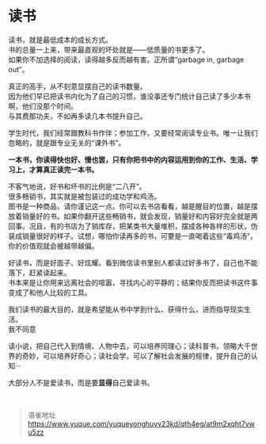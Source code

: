 # 读书
读书，就是最低成本的成长方式。  
书的总量一上来，带来最直观的坏处就是——低质量的书更多了。  
如果你不加选择的阅读，读得越多反而越有害。正所谓“garbage in, garbage out”。

真正的高手，从不刻意显摆自己的读书数量。  
因为他们早已把读书内化为了自己的习惯，谁没事还专门统计自己读了多少本书啊，他们没那个时间。  
与其费那功夫，不如再多读几本书提升自己。

学生时代，我们经常跟教科书作伴；参加工作，又要经常阅读专业书。唯一让我们忽略的，就是跟专业无关的“课外书”。

**一本书，你读得快也好、慢也罢，只有你把书中的内容运用到你的工作、生活、学习上，才算真正读完一本书。**

不客气地说，好书和坏书的比例是“二八开”。  
很多畅销书，其实就是被包装过的成功学和鸡汤。  
图书是一种商品，请你谨记这一点。你可以去书店看看，越是醒目的位置，越是摆放着销量好的书。如果你翻开这些畅销书，就会发现，销量好和内容好完全就是两回事。况且，有的书店为了销库存，把某类书大量堆积，摆成各种各样的形状，伪装成销量很好的样子。试想，哪怕你读再多的书，可要是一直喝着这些“毒鸡汤”，你的价值观就会被越带越偏。

好读书，而是好面子、好炫耀。看到微信读书里别人都读过好多书了，自己也不能落下，赶紧读起来。  
书本来是让你用来远离社会的喧嚣，寻找内心的平静的；结果你反而把读书这件事变成了和他人比较的工具。

我们读书的最大目的，就是希望能从书中学到什么、获得什么，进而指导现实生活。  
我不同意

读小说，把自己代入到情境、人物中去，可以培养同理心；读科普书，领略大千世界的奇妙，可以培养好奇心；读社会学，可以了解社会发展的规律，提升自己的认知···

大部分人不是爱读书，而是要**显得**自己爱读书。

<br>
  
> 语雀地址 https://www.yuque.com/yuqueyonghuyv23kd/qth4eg/at9m2xqht7vwu5zz
